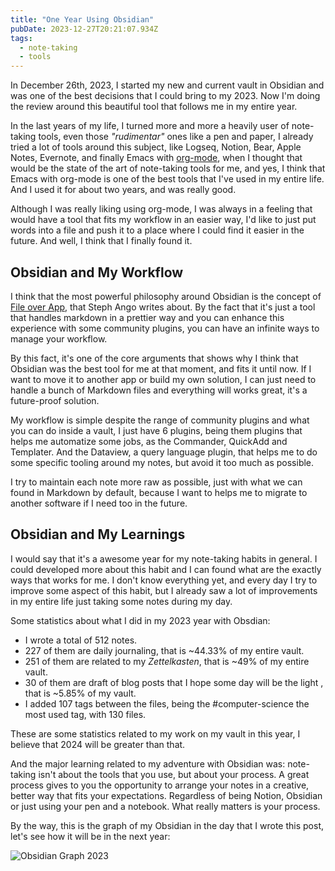 ```yaml
---
title: "One Year Using Obsidian"
pubDate: 2023-12-27T20:21:07.934Z
tags:
  - note-taking
  - tools
---
```


In December 26th, 2023, I started my new and current vault in Obsidian and was one of the best decisions that I could bring to my 2023. Now I'm doing the review around this beautiful tool that follows me in my entire year.

In the last years of my life, I turned more and more a heavily user of note-taking tools, even those _"rudimentar"_ ones like a pen and paper, I already tried a lot of tools around this subject, like Logseq, Notion, Bear, Apple Notes, Evernote, and finally Emacs with [org-mode](https://orgmode.org/), when I thought that would be the state of the art of note-taking tools for me, and yes, I think that Emacs with org-mode is one of the best tools that I've used in my entire life. And I used it for about two years, and was really good.

Although I was really liking using org-mode, I was always in a feeling that would have a tool that fits my workflow in an easier way, I'd like to just put words into a file and push it to a place where I could find it easier in the future.  And well, I think that I finally found it.

## Obsidian and My Workflow

I think that the most powerful philosophy around Obsidian is the concept of [File over App](https://stephango.com/file-over-app), that Steph Ango writes about. By the fact that it's just a tool that handles markdown in a prettier way and you can enhance this experience with some community plugins, you can have an infinite ways to manage your workflow.

By this fact, it's one of the core arguments that shows why I think that Obsidian was the best tool for me at that moment, and fits it until now. If I want to move it to another app or build my own solution, I can just need to handle a bunch of Markdown files and everything will works great, it's a future-proof solution.

My workflow is simple despite the range of community plugins and what you can do inside a vault, I just have 6 plugins, being them plugins that helps me automatize some jobs, as the Commander, QuickAdd and Templater. And the Dataview, a query language plugin, that helps me to do some specific tooling around my notes, but avoid it too much as possible.

I try to maintain each note more raw as possible, just with what we can found in Markdown by default, because I want to helps me to migrate to another software if I need too in the future.

## Obsidian and My Learnings

I would say that it's a awesome year for my note-taking habits in general. I could developed more about this habit and I can found what are the exactly ways that works for me. I don't know everything yet, and every day I try to improve some aspect of this habit, but I already saw a lot of improvements in my entire life just taking some notes during my day.

Some statistics about what I did in my 2023 year with Obsdian:

- I wrote a total of 512 notes.
- 227 of them are daily journaling, that is ~44.33% of my entire vault.
- 251 of them are related to my _Zettelkasten_, that is ~49% of my entire vault.
- 30 of them are draft of blog posts that I hope some day will be the light , that is ~5.85% of my vault.
- I added 107 tags between the files, being the \#computer-science the most used tag, with 130 files.

These are some statistics related to my work on my vault in this year, I believe that 2024 will be greater than that.

And the major learning related to my adventure with Obsidian was: note-taking isn't about the tools that you use, but about your process. A great process gives to you the opportunity to arrange your notes in a creative, better way that fits your expectations. Regardless of being Notion, Obsidian or just using your pen and a notebook. What really matters is your process.

By the way, this is the graph of my Obsidian in the day that I wrote this post, let's see how it will be in the next year:

![Obsidian Graph 2023](/assets/obsidian-graph-2023.png)